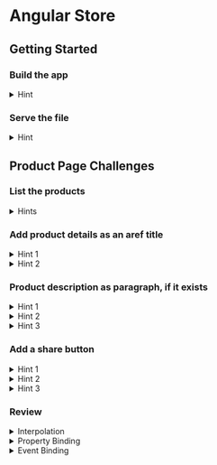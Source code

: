 # Angular Store



## Getting Started

### Build the app
<details>
  <summary>Hint</summary>
  
  `npm install`
</details>


### Serve the file
<details>
  <summary>Hint</summary>
  
  `ng serve --open`
</details>


## Product Page Challenges

### List the products
<details>
  <summary>Hints</summary>
  
<details>
  <summary>Hint 1</summary>
  
  use `ngFor`
</details>

<details>
  <summary>Hint 2</summary>
  
  use `*ngFor="let product of products"`
</details>

<details>
  <summary>Hint 3</summary>

  ```
    <div *ngFor="let product of products">
        <h3>{{product.name}}</h3>
    </div>
  ```  
</details>

</details>

### Add product details as an aref title
<details>
  <summary>Hint 1</summary>
  
  `<a [title]=...`
</details>

<details>
  <summary>Hint 2</summary>
  
  ```
    <a [title]="product.name + ' details'">
        {{ product.name }}
    </a>
  ```
</details>

### Product description as paragraph, if it exists
<details>
  <summary>Hint 1</summary>
  
  `*ngIf`
</details>

<details>
  <summary>Hint 2</summary>
  
  `*ngIf='product.description`
</details>

<details>
  <summary>Hint 3</summary>
  
  ```
    <p *ngIf="product.description">
        Description: {{ product.description }}
    </p>

  ```
</details>


### Add a share button
<details>
  <summary>Hint 1</summary>
  
  `(click)=`
</details>

<details>
  <summary>Hint 2</summary>
  
  ```
    <button (click)="share()">
        Share
    </button>
  ```
</details>

<details>
  <summary>Hint 3</summary>
  
  ```
    <p *ngIf="product.description">
        Description: {{ product.description }}
    </p>

  ```
</details>

### Review
<details>
  <summary>Interpolation</summary>
  
  ```{{ }}```
</details>

<details>
  <summary>Property Binding</summary>
  
  ```[ ]```
</details>

<details>
  <summary>Event Binding</summary>
  
  ```( )```
</details>



